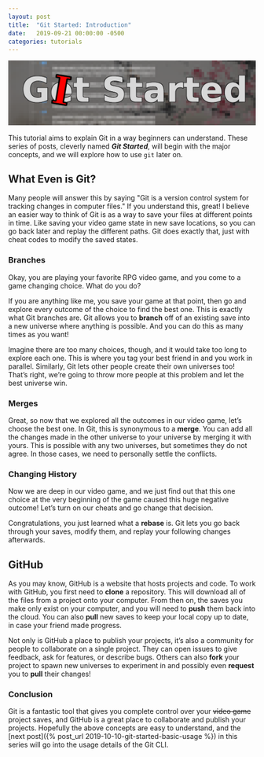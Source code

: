 ```yaml
---
layout: post
title:  "Git Started: Introduction"
date:   2019-09-21 00:00:00 -0500
categories: tutorials
---
```

![git-started](/assets/git-started/banner.png)

This tutorial aims to explain Git in a way beginners can understand. These
series of posts, cleverly named ***Git Started***, will begin with the major
concepts, and we will explore how to use `git` later on.

## What Even is Git?
Many people will answer this by saying "Git is a version control
system for tracking changes in computer files." If you understand
this, great! I believe an easier way to think of Git is as a way to
save your files at different points in time. Like saving your video
game state in new save locations, so you can go back later and replay
the different paths. Git does exactly that, just with cheat codes to
modify the saved states.

### Branches
Okay, you are playing your favorite RPG video game, and you come to a
game changing choice. What do you do?

If you are anything like me, you save your game at that point, then
go and explore every outcome of the choice to find the best one. This
is exactly what Git branches are. Git allows you to **branch** off of an
existing save into a new universe where anything is possible. And you
can do this as many times as you want!

Imagine there are too many choices, though, and it would take too long
to explore each one. This is where you tag your best friend in and you
work in parallel. Similarly, Git lets other people create their own
universes too! That’s right, we’re going to throw more people at
this problem and let the best universe win.

### Merges
Great, so now that we explored all the outcomes in our video game, let’s
choose the best one. In Git, this is synonymous to a **merge**. You can add
all the changes made in the other universe to your universe by merging it
with yours. This is possible with any two universes, but sometimes they
do not agree. In those cases, we need to personally settle the conflicts.

### Changing History
Now we are deep in our video game, and we just find out that this one
choice at the very beginning of the game caused this huge negative
outcome! Let’s turn on our cheats and go change that decision.

Congratulations, you just learned what a **rebase** is. Git lets you go
back through your saves, modify them, and replay your following changes
afterwards.

## GitHub
As you may know, GitHub is a website that hosts projects and code. To work
with GitHub, you first need to **clone** a repository. This will download
all of the files from a project onto your computer. From then on, the
saves you make only exist on your computer, and you will need to **push**
them back into the cloud. You can also **pull** new saves to keep your local
copy up to date, in case your friend made progress.

Not only is GitHub a place to publish your projects, it’s also a
community for people to collaborate on a single project. They can open
issues to give feedback, ask for features, or describe bugs. Others
can also **fork** your project to spawn new universes to experiment in and
possibly even **request** you to **pull** their changes!

### Conclusion
Git is a fantastic tool that gives you complete control over your
<del>video game</del> project saves, and GitHub is a great place
to collaborate and publish your projects. Hopefully the above
concepts are easy to understand, and the
[next post]({% post_url 2019-10-10-git-started-basic-usage %})
in this series will go into the usage details of the Git CLI.
